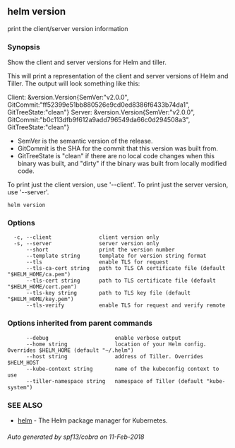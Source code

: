 ## helm version

print the client/server version information

### Synopsis



Show the client and server versions for Helm and tiller.

This will print a representation of the client and server versions of Helm and
Tiller. The output will look something like this:

Client: &version.Version{SemVer:"v2.0.0", GitCommit:"ff52399e51bb880526e9cd0ed8386f6433b74da1", GitTreeState:"clean"}
Server: &version.Version{SemVer:"v2.0.0", GitCommit:"b0c113dfb9f612a9add796549da66c0d294508a3", GitTreeState:"clean"}

- SemVer is the semantic version of the release.
- GitCommit is the SHA for the commit that this version was built from.
- GitTreeState is "clean" if there are no local code changes when this binary was
  built, and "dirty" if the binary was built from locally modified code.

To print just the client version, use '--client'. To print just the server version,
use '--server'.


```
helm version
```

### Options

```
  -c, --client               client version only
  -s, --server               server version only
      --short                print the version number
      --template string      template for version string format
      --tls                  enable TLS for request
      --tls-ca-cert string   path to TLS CA certificate file (default "$HELM_HOME/ca.pem")
      --tls-cert string      path to TLS certificate file (default "$HELM_HOME/cert.pem")
      --tls-key string       path to TLS key file (default "$HELM_HOME/key.pem")
      --tls-verify           enable TLS for request and verify remote
```

### Options inherited from parent commands

```
      --debug                     enable verbose output
      --home string               location of your Helm config. Overrides $HELM_HOME (default "~/.helm")
      --host string               address of Tiller. Overrides $HELM_HOST
      --kube-context string       name of the kubeconfig context to use
      --tiller-namespace string   namespace of Tiller (default "kube-system")
```

### SEE ALSO
* [helm](helm.md)	 - The Helm package manager for Kubernetes.

###### Auto generated by spf13/cobra on 11-Feb-2018

